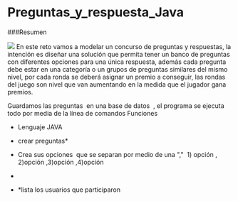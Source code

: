 # Preguntas_y_respuesta_Java

###Resumen


![](https://pandao.github.io/editor.md/images/logos/editormd-logo-180x180.png)
En este reto vamos a modelar un concurso de preguntas y respuestas, la intención es diseñar
una solución que permita tener un banco de preguntas con diferentes opciones para una
única respuesta, además cada pregunta debe estar en una categoría o un grupos de
preguntas similares del mismo nivel, por cada ronda se deberá asignar un premio a conseguir,
las rondas del juego son nivel que van aumentando en la medida que el jugador gana premios.


Guardamos las preguntas  en una base de datos  ,
el programa se ejecuta todo por media de la línea de comandos
Funciones
* Lenguaje  JAVA
* crear preguntas*

* Crea sus opciones  que se separan por medio de una ","  1) opción , 2)opción ,3)opción ,4)opción

* 
* *lista los usuarios que participaron
